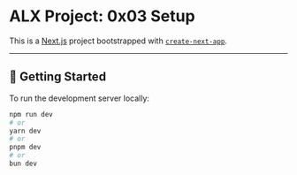 # ALX Project: 0x03 Setup

This is a [Next.js](https://nextjs.org) project bootstrapped with [`create-next-app`](https://nextjs.org/docs/pages/api-reference/create-next-app).

---

## 🚀 Getting Started

To run the development server locally:

```bash
npm run dev
# or
yarn dev
# or
pnpm dev
# or
bun dev